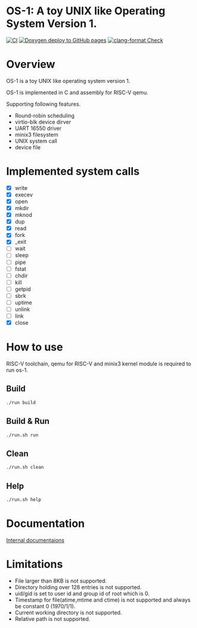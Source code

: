 # OS-1: A toy UNIX like Operating System Version 1.
[![CI](https://github.com/koyamanX/os-1/actions/workflows/build.yml/badge.svg)](https://github.com/koyamanX/os-1/actions/workflows/build.yml)
[![Doxygen deploy to GitHub pages](https://github.com/koyamanX/os-1/actions/workflows/docs.yml/badge.svg)](https://github.com/koyamanX/os-1/actions/workflows/docs.yml)
[![clang-format Check](https://github.com/koyamanX/os-1/actions/workflows/format.yml/badge.svg)](https://github.com/koyamanX/os-1/actions/workflows/format.yml)

# Overview

OS-1 is a toy UNIX like operating system version 1.

OS-1 is implemented in C and assembly for RISC-V qemu.

Supporting following features.
- Round-robin scheduling
- virtio-blk device dirver
- UART 16550 driver
- minix3 filesystem
- UNIX system call 
- device file

# Implemented system calls
- [x] write
- [x] execev
- [x] open
- [x] mkdir
- [x] mknod
- [x] dup
- [x] read
- [x] fork
- [x] _exit
- [ ] wait
- [ ] sleep
- [ ] pipe
- [ ] fstat
- [ ] chdir
- [ ] kill
- [ ] getpid
- [ ] sbrk
- [ ] uptime
- [ ] unlink
- [ ] link
- [x] close

# How to use
RISC-V toolchain, qemu for RISC-V and minix3 kernel module is required to run os-1.

## Build
```bash
./run build
```
## Build & Run
```bash
./run.sh run
```
## Clean
```bash
./run.sh clean
```
## Help
```bash
./run.sh help
```

# Documentation

[Internal documentaions](https://koyamanx.github.io/os-1/)

# Limitations

- File larger than 8KB is not supported.
- Directory holding over 128 entries is not supported.
- uid/gid is set to user id and group id of root which is 0.
- Timestamp for file(atime,mtime and ctime) is not supported and always be constant 0 (1970/1/1).
- Current working directory is not supported.
- Relative path is not supported.
